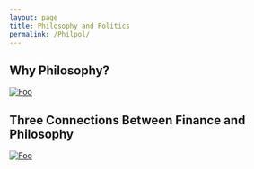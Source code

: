 ```yaml
---
layout: page
title: Philosophy and Politics
permalink: /Philpol/
---
```

## Why Philosophy?
[![Foo](http://utopiancapitalist.github.io/assets/458px-Sanzio_01_Plato_Aristotle.jpeg)](../philosophy/2019/07/09/why-philosophy.html)

## Three Connections Between Finance and Philosophy
[![Foo](http://utopiancapitalist.github.io/assets/George-Soros-Stock-Prices-Affecting-Fundamentals.jpeg)](../philosophy/2018/11/11/Philosophy-And-Finance.html)

